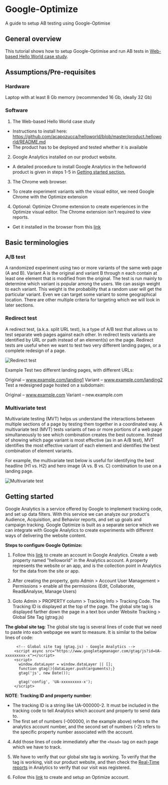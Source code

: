 # Google-Optimize
A guide to setup AB testing using Google-Optimise

## General overview
This tutorial shows how to setup Google-Optimise and run AB tests in [Web-based Hello World case study](https://github.com/acapozucca/helloworld).

## Assumptions/Pre-requisites

### Hardware
Laptop with at least 8 Gb memory (recommended 16 Gb, ideally 32 Gb)

### Software

1. The Web-based Hello World case study
* Instructions to install here: https://github.com/acapozucca/helloworld/blob/master/product.helloworld/README.md
* The product has to be deployed and tested whether it is available

2. Google Analytics installed on our product website.
* A detailed procedure to install Google Analytics in the helloworld product is given in steps 1-5 in [Getting started section.](#getting-started)

3. The Chrome web browser.
* To create experiment variants with the visual editor, we need Google Chrome with the Optimize extension

4. Optional: Optimize Chrome extension to create experiences in the Optimize visual editor. The Chrome extension isn't required to view reports.
* Get it installed in the browser from this [link](https://chrome.google.com/webstore/detail/google-optimize/bhdplaindhdkiflmbfbciehdccfhegci)


## Basic terminologies
### A/B test
A randomized experiment using two or more variants of the same web page (A and B). Variant A is the original and variant B through n each contain at least one element that is modified from the original. The test is run mainly to determine which variant is popular among the users. We can assign weight to each variant. This weight is the probability that a random user will get the particular variant. Even we can target some variant to some geographical location. There are other multiple criteria for targeting which we will look in later sections.

### Redirect test
A redirect test, (a.k.a. split URL test), is a type of A/B test that allows us to test separate web pages against each other. In redirect tests variants are identified by URL or path instead of an element(s) on the page. Redirect tests are useful when we want to test two very different landing pages, or a complete redesign of a page.

![Redirect test](https://lh3.googleusercontent.com/_GrZ6NO0PPKTJ6UME2MGZyUV_YRZM-YcbGqA6u4dT6nKwX1zom5Msrp3jIDm9Zzzzmw=w300)

Example
Test two different landing pages, with different URLs:

Original – www.example.com/landing1
Variant – www.example.com/landing2
Test a redesigned page hosted on a subdomain:

Original – www.example.com
Variant – new.example.com

### Multivariate test
Multivariate testing (MVT) helps us understand the interactions between multiple sections of a page by testing them together in a coordinated way. A multivariate test (MVT) tests variants of two or more portions of a web page simultaneously to see which combination creates the best outcome. Instead of showing which page variant is most effective (as in an A/B test), MVT identifies the most effective variant of each element and identifies the best combination of element variants.

For example, the multivariate test below is useful for identifying the best headline (H1 vs. H2) and hero image (A vs. B vs. C) combination to use on a landing page.

![Multivariate test](https://lh3.googleusercontent.com/GrfqjjtR68O6xbCt7olSnwSKVVM0bUzYPs7HXmXVbpDZNSqOBQR5mMPXwRUA1irb7A=w500)

## Getting started

Google Analytics is a service offered by Google to implement tracking code, and set up data filters. With this service we can analyze our product's Audience, Acquisition, and Behavior reports, and set up goals and campaign tracking. Google Optimize is built as a separate serice which we can integrate with Google Analytics to create experiments with different ways of delivering the website content.

**Steps to configure Google Optimize:**

1. Follow this [link](https://support.google.com/analytics/answer/1008015?hl=en) to create an account in Google Analytics. Create a web property named "helloworld" in the Analytics account. A property represents the website or an app, and is the collection point in Analytics for the data from the site or app.

2. After creating the property, goto Admin > Account User Management > Permissions > enable all the permissions (Edit, Collaborate, Read&Analyse, Manage Users)

3. Goto Admin > PROPERTY column > Tracking Info > Tracking Code. The Tracking ID is displayed at the top of the page. The global site tag is displayed farther down the page in a text box under Website Tracking > Global Site Tag (gtrag.js)

**The global site tag**:
The global site tag is several lines of code that we need to paste into each webpage we want to measure. It is similar to the below lines of code:
```
 	 <!-- Global site tag (gtag.js) - Google Analytics -->
	<script async src="https://www.googletagmanager.com/gtag/js?id=UA-xxxxxxxxx-x"></script>
	<script>
	  window.dataLayer = window.dataLayer || [];
	  function gtag(){dataLayer.push(arguments);}
	  gtag('js', new Date());
	
	  gtag('config', 'UA-xxxxxxxxx-x');
	</script>
```

**NOTE**:
**Tracking ID and property number**:
* The tracking ID is a string like UA-000000-2. It must be included in the tracking code to tell Analytics which account and property to send data to.
* The first set of numbers (-000000, in the example above) refers to the analytics account number, and the second set of numbers (-2) refers to the specific property number associated with the account.

4. Add those lines of code immediately after the ```<head>``` tag on each page which we have to track.
  
5. We have to verify that our global site tag is working. To verify that the tag is working, visit our product website, and then check the [Real-Time reports](https://support.google.com/analytics/answer/1638635) in Analytics to verify that our visit was registered.

6. Follow this [link](https://support.google.com/optimize/answer/6211921) to create and setup an Optimize account.
